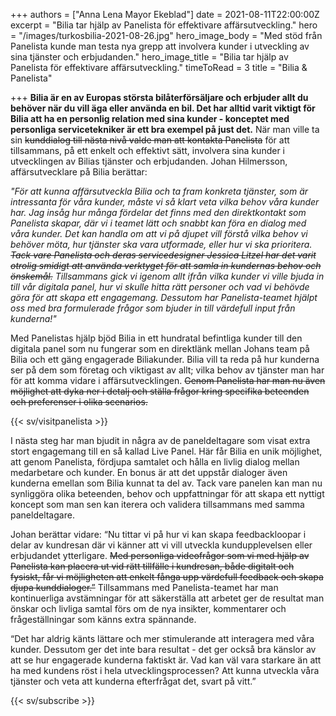 +++
authors = ["Anna Lena Mayor Ekeblad"]
date = 2021-08-11T22:00:00Z
excerpt = "Bilia tar hjälp av Panelista för effektivare affärsutveckling."
hero = "/images/turkosbilia-2021-08-26.jpg"
hero_image_body = "Med stöd från Panelista kunde man testa nya grepp att involvera kunder i utveckling av sina tjänster och erbjudanden."
hero_image_title = "Bilia tar hjälp av Panelista för effektivare affärsutveckling."
timeToRead = 3
title = "Bilia & Panelista"

+++
**Bilia är en av Europas största bilåterförsäljare och erbjuder allt du behöver när du vill äga eller använda en bil. Det har alltid varit viktigt för Bilia att ha en personlig relation med sina kunder - konceptet med personliga servicetekniker är ett bra exempel på just det.** När man ville ta sin ~~kunddialog till nästa nivå valde man att kontakta Panelista~~ för att tillsammans, på ett enkelt och effektivt sätt, involvera sina kunder i utvecklingen av Bilias tjänster och erbjudanden. Johan Hilmersson, affärsutvecklare på Bilia berättar:

_"För att kunna affärsutveckla Bilia och ta fram konkreta tjänster, som är intressanta för våra kunder, måste vi så klart veta vilka behov våra kunder har. Jag insåg hur många fördelar det finns med den direktkontakt som Panelista skapar, där vi i teamet lätt och snabbt kan föra en dialog med våra kunder. Det kan handla om att vi på djupet vill förstå vilka behov vi behöver möta, hur tjänster ska vara utformade, eller hur vi ska prioritera. ~~Tack vare Panelista och deras servicedesigner Jessica Litzel har det varit otrolig smidigt att använda verktyget för att samla in kundernas behov och önskemål.~~ Tillsammans gick vi igenom allt ifrån vilka kunder vi ville bjuda in till vår digitala panel, hur vi skulle hitta rätt personer och vad vi behövde göra för att skapa ett engagemang. Dessutom har Panelista-teamet hjälpt oss med bra formulerade frågor som bjuder in till värdefull input från kunderna!"_

Med Panelistas hjälp bjöd Bilia in ett hundratal befintliga kunder till den digitala panel som nu fungerar som en direktlänk mellan Johans team på Bilia och ett gäng engagerade Biliakunder. Bilia vill ta reda på hur kunderna ser på dem som företag och viktigast av allt; vilka behov av tjänster man har för att komma vidare i affärsutvecklingen. ~~Genom Panelista har man nu även möjlighet att dyka ner i detalj och ställa frågor kring specifika beteenden och preferenser i olika scenarios.~~

{{< sv/visitpanelista >}}

I nästa steg har man bjudit in några av de paneldeltagare som visat extra stort engagemang till en så kallad Live Panel. Här får Bilia en unik möjlighet, att genom Panelista, fördjupa samtalet och hålla en livlig dialog mellan medarbetare och kunder. En bonus är att det uppstår dialoger även kunderna emellan som Bilia kunnat ta del av. Tack vare panelen kan man nu synliggöra olika beteenden, behov och uppfattningar för att skapa ett nyttigt koncept som man sen kan iterera och validera tillsammans med samma paneldeltagare.

Johan berättar vidare: “Nu tittar vi på hur vi kan skapa feedbackloopar i delar av kundresan där vi känner att vi vill utveckla kundupplevelsen eller erbjudandet ytterligare. ~~Med personliga videofrågor som vi med hjälp av Panelista kan placera ut vid rätt tillfälle i kundresan, både digitalt och fysiskt, får vi möjligheten att enkelt fånga upp värdefull feedback och skapa djupa kunddialoger.”~~ Tillsammans med Panelista-teamet har man kontinuerliga avstämningar för att säkerställa att arbetet ger de resultat man önskar och livliga samtal förs om de nya insikter, kommentarer och frågeställningar som känns extra spännande.

“Det har aldrig känts lättare och mer stimulerande att interagera med våra kunder. Dessutom ger det inte bara resultat - det ger också bra känslor av att se hur engagerade kunderna faktiskt är. Vad kan väl vara starkare än att ha med kundens röst i hela utvecklingsprocessen? Att kunna utveckla våra tjänster och veta att kunderna efterfrågat det, svart på vitt.”

{{< sv/subscribe >}}